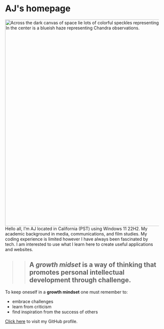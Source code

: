# **AJ's homepage**
<img src="https://www.cnet.com/a/img/resize/867214f22a06b84f9fe6281e17466f6e60599e02/hub/2022/10/06/a5cc3ee2-e72e-4cf2-a1d7-8a31f76b1d07/chandrawebb-smacs0723-comp.jpg?auto=webp&amp;fit=crop&amp;height=675&amp;precrop=864,485,x0,y231&amp;width=1200" class="" alt="Across the dark canvas of space lie lots of colorful speckles representing galaxies. Many look like streaks because they're warped from our vantage point by gravitational lensing. In the center is a blueish haze representing Chandra observations." height="675" width="1200" fetchpriority="high"></figure>
Hello all, I’m AJ located in California (PST) using Windows 11 22H2. My academic background in media, communications, and film studies. My coding experience is limited however I have always been fascinated by tech.  I am interested to use what I learn here to create useful applications and websites.

>>## A *growth midset* is a way of thinking that promotes personal intellectual development through challenge. 

To keep oneself in a **growth mindset** one must remember to:
- embrace challenges
- learn from criticism
- find inspiration from the success of others

[Click here](https://github.com/aj51243731) to visit my GitHub profile.
